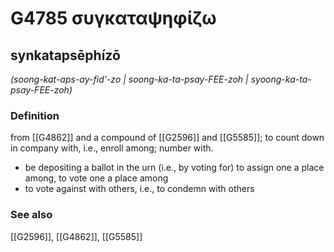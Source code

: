 # G4785 συγκαταψηφίζω

## synkatapsēphízō

_(soong-kat-aps-ay-fid'-zo | soong-ka-ta-psay-FEE-zoh | syoong-ka-ta-psay-FEE-zoh)_

### Definition

from [[G4862]] and a compound of [[G2596]] and [[G5585]]; to count down in company with, i.e., enroll among; number with.

- be depositing a ballot in the urn (i.e., by voting for) to assign one a place among, to vote one a place among
- to vote against with others, i.e., to condemn with others

### See also

[[G2596]], [[G4862]], [[G5585]]

